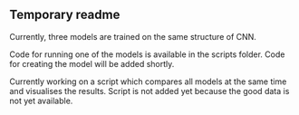 ## Temporary readme 
Currently, three models are trained on the same structure of CNN. 

Code for running one of the models is available in the scripts folder. 
Code for creating the model will be added shortly. 

Currently working on a script which compares all models at the same time and visualises the results. 
Script is not added yet because the good data is not yet available. 

